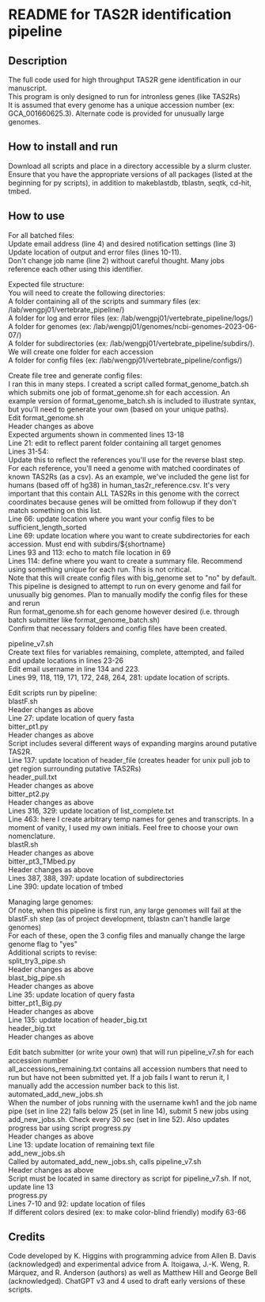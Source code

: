 # README for TAS2R identification pipeline  

## Description  
The full code used for high throughput TAS2R gene identification in our manuscript.  
This program is only designed to run for intronless genes (like TAS2Rs)  
It is assumed that every genome has a unique accession number (ex: GCA_001660625.3).  Alternate code is provided for unusually large genomes.  

## How to install and run  
Download all scripts and place in a directory accessible by a slurm cluster.  
Ensure that you have the appropriate versions of all packages (listed at the beginning for py scripts), in addition to makeblastdb, tblastn, seqtk, cd-hit, tmbed.  


## How to use  
For all batched files:  
  Update email address (line 4) and desired notification settings (line 3)  
  Update location of output and error files (lines 10-11).  
  Don't change job name (line 2) without careful thought.  Many jobs reference each other using this identifier.  

Expected file structure:  
  You will need to create the following directories:  
    A folder containing all of the scripts and summary files (ex: /lab/wengpj01/vertebrate_pipeline/)  
    A folder for log and error files (ex: /lab/wengpj01/vertebrate_pipeline/logs/)  
    A folder for genomes (ex: /lab/wengpj01/genomes/ncbi-genomes-2023-06-07/)  
    A folder for subdirectories (ex: /lab/wengpj01/vertebrate_pipeline/subdirs/).  We will create one folder for each accession  
    A folder for config files (ex: /lab/wengpj01/vertebrate_pipeline/configs/)  


Create file tree and generate config files:  
  I ran this in many steps.  I created a script called format_genome_batch.sh which submits one job of format_genome.sh for each accession.  An example version of format_genome_batch.sh is included to illustrate syntax, but you'll need to generate your own (based on your unique paths).  
  Edit format_genome.sh  
    Header changes as above  
    Expected arguments shown in commented lines 13-18  
    Line 21: edit to reflect parent folder containing all target genomes  
    Lines 31-54:  
      Update this to reflect the references you'll use for the reverse blast step.  For each reference, you'll need a genome with matched coordinates of known TAS2Rs (as a csv).  As an example, we've included the gene list for humans (based off of hg38) in human_tas2r_reference.csv.  It's very important that this contain ALL TAS2Rs in this genome with the correct coordinates because genes will be omitted from followup if they don't match something on this list.  
    Line 66: update location where you want your config files to be sufficient_length_sorted  
    Line 69: update location where you want to create subdirectories for each accession.  Must end with subdirs/${shortname}  
    Lines 93 and 113: echo to match file location in 69  
    Lines 114: define where you want to create a summary file.  Recommend using something unique for each run.  This is not critical.  
  Note that this will create config files with big_genome set to "no" by default.  This pipeline is designed to attempt to run on every genome and fail for unusually big genomes.  Plan to manually modify the config files for these and rerun  
  Run format_genome.sh for each genome however desired (i.e. through batch submitter like format_genome_batch.sh)  
  Confirm that necessary folders and config files have been created.  

pipeline_v7.sh  
  Create text files for variables remaining, complete, attempted, and failed and update locations in lines 23-26  
  Edit email username in line 134 and 223.  
  Lines 99, 118, 119, 171, 172, 248, 264, 281: update location of scripts.  

  Edit scripts run by pipeline:  
    blastF.sh  
      Header changes as above  
      Line 27: update location of query fasta  
    bitter_pt1.py  
      Header changes as above  
      Script includes several different ways of expanding margins around putative TAS2R.    
      Line 137: update location of header_file (creates header for unix pull job to get region surrounding putative TAS2Rs)  
    header_pull.txt  
      Header changes as above  
    bitter_pt2.py  
      Header changes as above  
      Lines 316, 329: update location of list_complete.txt  
      Line 463: here I create arbitrary temp names for genes and transcripts.  In a moment of vanity, I used my own initials.  Feel free to choose your own nomenclature.  
    blastR.sh  
      Header changes as above  
    bitter_pt3_TMbed.py  
      Header changes as above  
      Lines 387, 388, 397: update location of subdirectories  
      Line 390: update location of tmbed  

Managing large genomes:  
  Of note, when this pipeline is first run, any large genomes will fail at the blastF.sh step (as of project development, tblastn can't handle large genomes)  
  For each of these, open the 3 config files and manually change the large genome flag to "yes"  
  Additional scripts to revise:  
    split_try3_pipe.sh  
      Header changes as above  
    blast_big_pipe.sh  
      Header changes as above  
      Line 35: update location of query fasta    
    bitter_pt1_Big.py  
      Header changes as above  
      Line 135: update location of header_big.txt  
    header_big.txt  
      Header changes as above  

Edit batch submitter (or write your own) that will run pipeline_v7.sh for each accession number  
  all_accessions_remaining.txt contains all accession numbers that need to run but have not been submitted yet.  If a job fails I want to rerun it, I manually add the accession number back to this list.  
  automated_add_new_jobs.sh  
    When the number of jobs running with the username kwh1 and the job name pipe (set in line 22) falls below 25 (set in line 14), submit 5 new jobs using add_new_jobs.sh.  Check every 30 sec (set in line 52).  Also updates progress bar using script progress.py  
    Header changes as above  
    Line 13: update location of remaining text file  
  add_new_jobs.sh  
    Called by automated_add_new_jobs.sh, calls pipeline_v7.sh  
    Header changes as above  
    Script must be located in same directory as script for pipeline_v7.sh.  If not, update line 13  
  progress.py  
    Lines 7-10 and 92: update location of files  
    If different colors desired (ex: to make color-blind friendly) modify 63-66  




## Credits  
Code developed by K. Higgins with programming advice from Allen B. Davis (acknowledged) and experimental advice from A. Itoigawa, J.-K. Weng, R. Márquez, and R. Anderson (authors) as well as Matthew Hill and George Bell (acknowledged).  ChatGPT v3 and 4 used to draft early versions of these scripts.  

